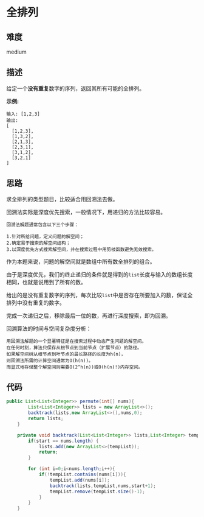 # 全排列

## 难度

 medium

## 描述

给定一个**没有重复**数字的序列，返回其所有可能的全排列。

**示例:**

```
输入: [1,2,3]
输出:
[
  [1,2,3],
  [1,3,2],
  [2,1,3],
  [2,3,1],
  [3,1,2],
  [3,2,1]
]
```

## 思路

求全排列的类型题目，比较适合用回溯法去做。

回溯法实际是深度优先搜索，一般情况下，用递归的方法比较容易。

```
回溯法解题通常包含以下三个步骤：

1.针对所给问题，定义问题的解空间；
2.确定易于搜索的解空间结构；
3.以深度优先方式搜索解空间，并在搜索过程中用剪枝函数避免无效搜索。
```

作为本题来说，问题的解空间就是数组中所有数全排列的组合。

由于是深度优先，我们的终止递归的条件就是得到的`list`长度与输入的数组长度相同，也就是说用到了所有的数。

给出的是没有重复数字的序列，每次比较`list`中是否存在所要加入的数，保证全排列中没有重复的数字。

完成一次递归之后，移除最后一位的数，再进行深度搜索，即为回溯。

回溯算法的时间与空间复杂度分析：

```
用回溯法解题的一个显著特征是在搜索过程中动态产生问题的解空间。
在任何时刻，算法只保存从根节点到当前节点（扩展节点）的路径。
如果解空间树从根节点到叶节点的最长路径的长度为h(n)，
则回溯法所需的计算空间通常为O(h(n))。
而显式地存储整个解空间则需要O(2^h(n))或O(h(n)!)内存空间。
```

## 代码

```java
public List<List<Integer>> permute(int[] nums){
        List<List<Integer>> lists = new ArrayList<>();
        backtrack(lists,new ArrayList<>(),nums,0);
        return lists;
    }

    private void backtrack(List<List<Integer>> lists,List<Integer> tempList,int[] nums,int start){
        if(start == nums.length) {
            lists.add(new ArrayList<>(tempList));
            return;
        }

        for (int i=0;i<nums.length;i++){
            if(!tempList.contains(nums[i])){
                tempList.add(nums[i]);
                backtrack(lists,tempList,nums,start+1);
                tempList.remove(tempList.size()-1);
            }
        }
    }
```

